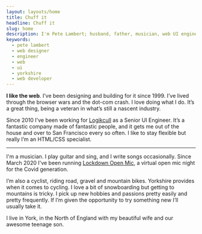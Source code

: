 ```yaml
---
layout: layouts/home
title: Chuff it
headline: Chuff it
slug: home
description: I'm Pete Lambert; husband, father, musician, web UI engineer and keen cyclist from Yorkshire. This is where things land when they fall out of my head.
keywords:
  - pete lambert
  - web designer
  - engineer
  - web
  - ui
  - yorkshire
  - web developer
---
```


**I like the web**. I’ve been designing and building for it since 1999. I’ve lived through the browser wars and the dot-com crash. I love doing what I do. It’s a great thing, being a veteran in what’s still a nascent industry.

Since 2010 I’ve been working for [Logikcull](https://logikcull.com) as a Senior UI Engineer. It’s a fantastic company made of fantastic people, and it gets me out of the house and over to San Francisco every so often. I like to stay flexible but really I’m an HTML/CSS specialist.

---

I'm a musician. I play guitar and sing, and I write songs occasionally. Since March 2020 I've been running [Lockdown Open Mic](https://lockdownopenmic.club), a virtual open mic night for the Covid generation.

I’m also a cyclist, riding road, gravel and mountain bikes. Yorkshire provides when it comes to cycling. I love a bit of snowboarding but getting to mountains is tricky. I pick up new hobbies and passions pretty easily and pretty frequently. If I’m given the opportunity to try something new I’ll usually take it.

I live in York, in the North of England with my beautiful wife and our awesome teenage son.
